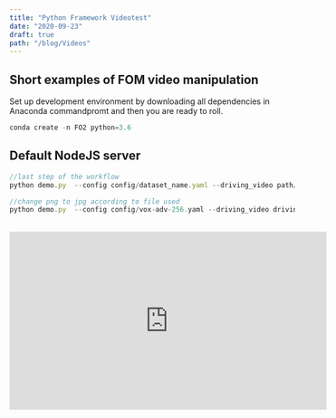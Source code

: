 ```yaml
---
title: "Python Framework Videotest"
date: "2020-09-23"
draft: true
path: "/blog/Videos"
---
```


## Short examples of FOM video manipulation
Set up development environment by downloading all dependencies in Anaconda commandpromt and then you are ready to roll.
```js
conda create -n FO2 python=3.6
```

## Default NodeJS server

```js
//last step of the workflow
python demo.py  --config config/dataset_name.yaml --driving_video path/to/driving --source_image path/to/source --checkpoint path/to/checkpoint --relative --adapt_scale

//change png to jpg according to file used
python demo.py  --config config/vox-adv-256.yaml --driving_video driving_video/crop.mp4 --source_image source_image/source.png --checkpoint fom_checkpoints/vox-adv-cpk.pth.tar --relative --adapt_scale
```
<br>
<iframe width="560" height="315" src="https://www.youtube.com/embed/pGPph6JJcNs" frameborder="0" allow="accelerometer; autoplay; clipboard-write; encrypted-media; gyroscope; picture-in-picture" allowfullscreen></iframe>
